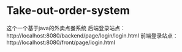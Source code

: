 # Take-out-order-system
这个一个基于java的外卖点餐系统
后端登录站点：http://localhost:8080/backend/page/login/login.html
前端登录站点：http://localhost:8080/front/page/login.html
